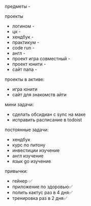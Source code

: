 
предметы -


проекты
- логином - 
- цк -
- хендбук -
- практикум - 
- code run -
- англ -
- проект игра совместный -
- проект юнити -
- сайт папа -


проекты в активе:
- игра юнити
- сайт для знакомств айти

мини задачи:
- сделать обсидиан с sync на маке
- исправить расписание в todoist

постоянные задачи:
- хендбук 
- курс по питону
- инвестиции изучение
- англ изучение 
- язык go изучение

привычки:
- гейнер ✅
- приложение по здоровью✅
- полить кактус раз в 4 дня✅
- тренировка раз в 2 дня✅